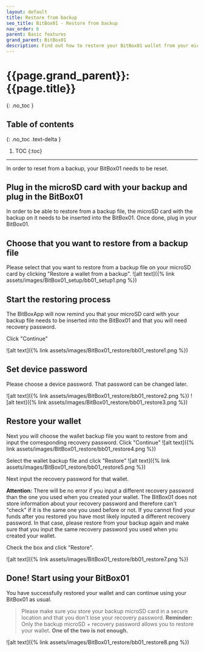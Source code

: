 ```yaml
---
layout: default
title: Restore from backup
seo_title: BitBox01 - Restore from backup
nav_order: 6
parent: Basic features
grand_parent: BitBox01
description: Find out how to restore your BitBox01 wallet from your microSD card backup.
---
```


# {{page.grand_parent}}: {{page.title}}
{: .no_toc }

## Table of contents
{: .no_toc .text-delta }

1. TOC
{:toc}
---

In order to reset from a backup, your BitBox01 needs to be reset.

## Plug in the microSD card with your backup and plug in the BitBox01
In order to be able to restore from a backup file, the microSD card with the backup on it needs to be inserted into the BitBox01. Once done, plug in your BitBox01.


## Choose that you want to restore from a backup file
Please select that you want to restore from a backup file on your microSD card by clicking "Restore a wallet from a backup".
![alt text]({% link assets/images/BitBox01_setup/bb01_setup1.png %})

## Start the restoring process
The BitBoxApp will now remind you that your microSD card with your backup file needs to be inserted into the BitBox01 and that you will need recovery password.

Click "Continue"

![alt text]({% link assets/images/BitBox01_restore/bb01_restore1.png %})

## Set device password
Please choose a device password. That password can be changed later.

![alt text]({% link assets/images/BitBox01_restore/bb01_restore2.png %})
![alt text]({% link assets/images/BitBox01_restore/bb01_restore3.png %})

## Restore your wallet
Next you will choose the wallet backup file you want to restore from and input the corresponding recovery password.
Click "Continue"
![alt text]({% link assets/images/BitBox01_restore/bb01_restore4.png %})

Select the wallet backup file and click "Restore"
![alt text]({% link assets/images/BitBox01_restore/bb01_restore5.png %})

Next input the recovery password for that wallet.

**Attention:** There will be no error if you input a different recovery password than the one you used when you created your wallet. The BitBox01 does not store information about your recovery password and therefore can't "check" if it is the same one you used before or not.
If you cannot find your funds after you restored you have most likely inputed a different recovery password. In that case, please restore from your backup again and make sure that you input the same recovery password you used when you created your wallet.

Check the box and click "Restore".

![alt text]({% link assets/images/BitBox01_restore/bb01_restore7.png %})


## Done! Start using your BitBox01
You have successfully restored your wallet and can continue using your BitBox01 as usual.

>Please make sure you store your backup microSD card in a secure location and that you don't lose your recovery password.
**Reminder:** Only the backup microSD + recovery password allows you to restore your wallet. **One of the two is not enough.**

![alt text]({% link assets/images/BitBox01_restore/bb01_restore8.png %})
